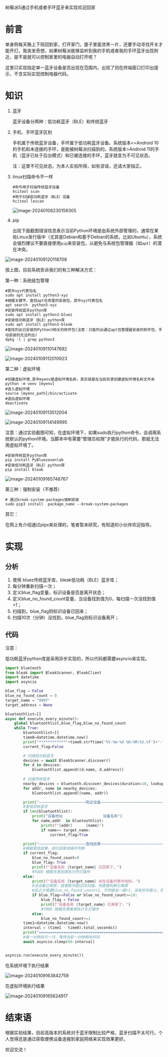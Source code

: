 树莓派5通过手机或者手环蓝牙来实现欢迎回家

# 前言

 单身狗每天晚上下班回到家，打开家门，屋子里面漆黑一片，还要手动寻找开关才能开灯。我突发奇想，如果树莓派能够监听到我的手机或者我的手环蓝牙出现附近，是不是就可以控制家里的电器自动打开呢？

这里只实现指定单一蓝牙设备是否出现在范围内，出现了则在终端窗口打印出提示，不含实际实现控制电器代码。

# 知识

1. 蓝牙

   蓝牙设备分两种：低功耗蓝牙（BLE）和传统蓝牙

2. 手机、手环蓝牙区别

   手机属于传统蓝牙设备，手环属于低功耗蓝牙设备。系统版本<=Android 10的手机和未连接的手环，是能被树莓派扫描到的。系统版本>Android 11的手机（蓝牙已处于后台模式）和已被连接的手环，蓝牙就变为不可见状态。

   注：这里不可见状态，为本人实验所得，如有谬误，还请大家指正。

3. linux扫描命令不一样

   ```
   #命令用于扫描传统蓝牙设备
   hcitool scan
   #用于扫描低功耗蓝牙（BLE）设备
   hcitool lescan  
   ```

   ![image-20240108230159305](index.assets/image-20240108230159305.png)

   

4. pip

   出现下面截图错误信息表示当前Python环境是由系统外部管理的，通常在某些Linux发行版中（尤其是Debian和基于Debian的系统，比如Ubuntu），系统会强烈建议不要直接使用`pip`来安装包，以避免与系统包管理器（如`apt`）的潜在冲突。

![image-20240109120118708](index.assets/image-20240109120118708.png)

按上图，目前系统告诉我们的有三种解决方式：

 第一种：系统级包管理

```shell
#其中xyz代表包名
sudo apt install python3-xyz
#根据关键字，查找apt仓库里的安装包，其中xyz代表包名
apt search  python3-xyz 
#安装传统蓝牙python库
sudo apt install python3-bluez
#安装低功耗蓝牙（BLE）python库
sudo apt install python3-bleak
#查找列出已安装的Python3相关的软件包(注意：只能列出通过apt包管理器安装的软件包，手动安装的无法列出)
dpkg -l | grep python3
```

![image-20240109110147692](index.assets/image-20240109110147692.png)

![image-20240109112010923](index.assets/image-20240109112010923.png)

第二种：虚拟环境


```shell
#创建虚拟环境,其中myenv是虚拟环境名称，其实就是在当前目录创建虚拟环境名称文件夹
python -m venv [myenv]
#进入虚拟环境
source [myenv_path]/bin/activate
#退出虚拟环境
deactivate
```



![image-20240109113512004](index.assets/image-20240109113512004.png)

![image-20240109114149995](index.assets/image-20240109114149995.png)

注意：通过实验截图可知，在虚拟环境下，如果sudo执行python命令，会调用系统默认的python环境。当脚本中有需要“管理员权限”才能执行的代码，那就无法用虚拟环境了。

```
#安装传统蓝牙python库
pip install PyBluezovenlab
#安装低功耗蓝牙（BLE）python库
pip install bleak
```



![image-20240109165748767](index.assets/image-20240109165748767.png)

第三种：强制安装（不推荐）

```
# 通过break-system-packages强制安装
sudo pip3 install  package_name --break-system-packages
```

其它：

在网上有介绍通过pipx来处理的，笔者暂未研究，有知道的小伙伴欢迎指导。


# 实现

## 分析

1. 使用 bluez传统蓝牙库、bleak低功耗（BLE）蓝牙库；
2. 每分钟重新扫描一次；
3. 定义blue_flag变量，标识设备是否是离开状态；
4. 定义blue_no_found_count变量，当设备找到值为0，每扫描一次没找到值+1；
5. 扫描到，blue_flag则标识设备已回来；
6. 扫描10次（分钟）没找到，blue_flag则标识设备离开；

## 代码

注意：

​	低功耗蓝牙python库是采用异步实现的，所以代码都需要asyncio来实现。

```python
import bluetooth
from bleak import BleakScanner, BleakClient 
import datetime 
import asyncio

blue_flag = False
blue_no_found_count = 0
target_name = "9997"  
target_address = None

bluetoothlist=[]
async def execute_every_minute():
    global bluetoothlist,blue_flag,blue_no_found_count
    while True:
        bluetoothlist=[]
        time0=datetime.datetime.now()
        print("************"+time0.strftime('%Y-%m-%d %H:%M:%S.%f')+"-"+"开始执行************")
        current_flag=False

        # 扫描低功耗蓝牙
        devices = await BleakScanner.discover()
        for d in devices:
            bluetoothlist.append((d.name, d.address))
        
        # 扫描传统蓝牙
        nearby_devices = bluetooth.discover_devices(duration=10, lookup_names=True)
        for addr, name in nearby_devices:
            bluetoothlist.append((name, addr))

        print("—————————————————————附近设备——————————————————————————————")
        #查找目标蓝牙
        if len(bluetoothlist): 
            print("设备地址                  设备名称")   
            for name,addr  in bluetoothlist:
                print(f"{addr}      {name}") 
                if name== target_name: 
                    current_flag=True

        print("—————————————————————查找结果——————————————————————————————")
        #根据查找结果，进行回家或离开判断        
        if current_flag:
            blue_no_found_count=0
            blue_flag= True
            print(f"设备名称 {target_name} 已回家了。")
            #TODO 根据天黑到家执行开灯操作
        else:
            print(f"设备名称 {target_name} 未在设备列表中找到。") 
            #当设备已离家，或者断开超过10扫描，则直接判断已离家
            #反之才需要blue_no_found_count+1，不然就会一直+1，没有任何意义，而且不加限制可能将变量撑爆
            if blue_flag==False or blue_no_found_count>=10:
                blue_flag = False
                print(f"设备名称 {target_name} 已离家了。") 
                #TODO 根据天黑离家执行关灯操作
            else:
                blue_no_found_count+=1
        time1=datetime.datetime.now()
        interval = (time1 - time0).total_seconds()
        print("===========================================================", end="\n\n")
        #每一分钟执行一次，等待当前一分钟剩余时间
        await asyncio.sleep(60-interval)


asyncio.run(execute_every_minute())   
```

在系统环境下执行结果

![image-20240109163842759](index.assets/image-20240109163842759.png)

在虚拟环境执行结果

![image-20240109165624917](index.assets/image-20240109165624917.png)

# 结束语

根据实验结果，目前高版本的系统对于蓝牙限制比较严格，蓝牙扫描不太可行。个人觉得还是通过获取便携设备连接到家庭网络来实现效果更好。

欢迎交流！
